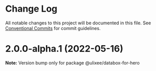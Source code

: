 # Change Log

All notable changes to this project will be documented in this file.
See [Conventional Commits](https://conventionalcommits.org) for commit guidelines.

# 2.0.0-alpha.1 (2022-05-16)

**Note:** Version bump only for package @ulixee/databox-for-hero
